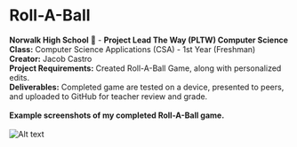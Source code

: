 # Roll-A-Ball
<b>Norwalk High School</b> :school: - <b>Project Lead The Way (PLTW) Computer Science</b><br>
<b>Class:</b> Computer Science Applications (CSA) - 1st Year (Freshman)<br>
<b>Creator:</b> Jacob Castro <br>
<b>Project Requirements:</b> Created Roll-A-Ball Game, along with personalized edits.<br>
<b>Deliverables:</b> Completed game are tested on a device, presented to peers, and uploaded to GitHub for teacher review and grade.   
<br>
<b>Example screenshots of my completed Roll-A-Ball game.</b><br><br>
![Alt text](https://github.com/jay-cas/rollaball/blob/master/Ball_game.png "English Unfilled Version")
<br><br>
